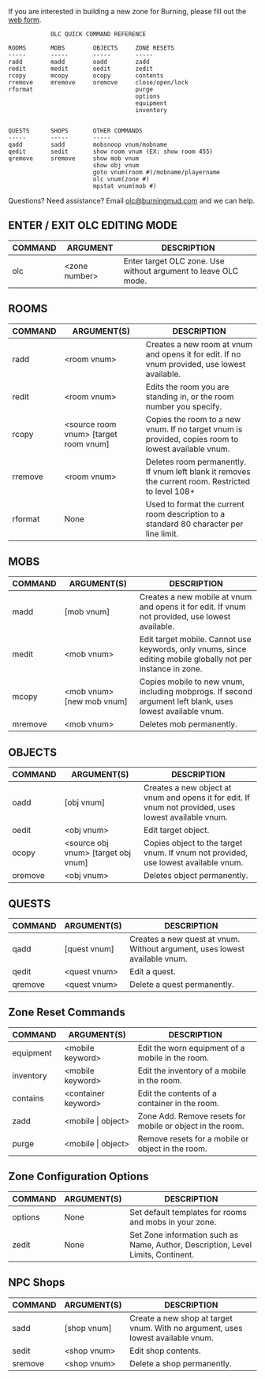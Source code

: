 If you are interested in building a new zone for Burning, please fill
out the [web form](http://goo.gl/1JXT2a).

```
            OLC QUICK COMMAND REFERENCE

ROOMS       MOBS        OBJECTS     ZONE RESETS
-----       -----       -----       -----
radd        madd        oadd        zadd
redit       medit       oedit       zedit
rcopy       mcopy       ocopy       contents
rremove     mremove     oremove     close/open/lock
rformat                             purge
                                    options
                                    equipment
                                    inventory


QUESTS      SHOPS       OTHER COMMANDS
-----       -----       -----
qadd        sadd        mobsnoop vnum/mobname
qedit       sedit       show room vnum (EX: show room 455)
qremove     sremove     show mob vnum
                        show obj vnum
                        goto vnum(room #)/mobname/playername
                        olc vnum(zone #)
                        mpstat vnum(mob #)
```
Questions? Need assistance? Email olc@burningmud.com and we can help.

## ENTER / EXIT OLC EDITING MODE
| COMMAND | ARGUMENT | DESCRIPTION |
|---------|----------|-------------|
|  olc    | \<zone number> | Enter target OLC zone. Use without argument to leave OLC mode. |

## ROOMS
| COMMAND | ARGUMENT(S) | DESCRIPTION |
|---------|-------------|-------------|
| radd    | \<room vnum> | Creates a new room at vnum and opens it for edit. If no vnum provided, use lowest available. |
| redit | \<room vnum> | Edits the room you are standing in, or the room number you specify. |
| rcopy | \<source room vnum> \[target room vnum] | Copies the room to a new vnum. If no target vnum is provided, copies room to lowest available vnum. |
| rremove | \<room vnum> | Deletes room permanently. If vnum left blank it removes the current room. Restricted to level 108+ |
| rformat | None | Used to format the current room description to a standard 80 character per line limit. |

## MOBS
| COMMAND | ARGUMENT(S) | DESCRIPTION |
|---------|-------------|-------------|
| madd    | \[mob vnum] | Creates a new mobile at vnum and opens it for edit. If vnum not provided, use lowest available. |
| medit   | \<mob vnum> | Edit target mobile. Cannot use keywords, only vnums, since editing mobile globally not per instance in zone. |
| mcopy   | \<mob vnum> \[new mob vnum] | Copies mobile to new vnum, including mobprogs. If second argument left blank, uses lowest available vnum. |
| mremove | \<mob vnum> | Deletes mob permanently. |

## OBJECTS
| COMMAND | ARGUMENT(S) | DESCRIPTION |
|---------|-------------|-------------|
| oadd    | \[obj vnum] | Creates a new object at vnum and opens it for edit. If vnum not provided, uses lowest available vnum. |
| oedit   | \<obj vnum>  | Edit target object.|
| ocopy   | \<source obj vnum> \[target obj vnum] | Copies object to the target vnum. If vnum not provided, use lowest available vnum. |
| oremove | \<obj vnum> | Deletes object permanently. |

## QUESTS
| COMMAND | ARGUMENT(S) | DESCRIPTION |
|---------|-------------|-------------|
| qadd    | \[quest vnum] | Creates a new quest at vnum. Without argument, uses lowest available vnum. |
| qedit   | \<quest vnum> | Edit a quest. |
| qremove | \<quest vnum> | Delete a quest permanently. |

## Zone Reset Commands
| COMMAND | ARGUMENT(S) | DESCRIPTION |
|---------|-------------|-------------|
| equipment | \<mobile keyword> | Edit the worn equipment of a mobile in the room. |
| inventory | \<mobile keyword> | Edit the inventory of a mobile in the room. |
| contains | \<container keyword> | Edit the contents of a container in the room. |
| zadd | \<mobile \| object> | Zone Add. Remove resets for mobile or object in the room. |
| purge | \<mobile \| object> | Remove resets for a mobile or object in the room. |

## Zone Configuration Options
| COMMAND | ARGUMENT(S) | DESCRIPTION |
|---------|-------------|-------------|
| options | None | Set default templates for rooms and mobs in your zone. |
| zedit | None | Set Zone information such as Name, Author, Description, Level Limits, Continent. |

## NPC Shops
| COMMAND | ARGUMENT(S) | DESCRIPTION |
|---------|-------------|-------------|
| sadd | \[shop vnum] | Create a new shop at target vnum. With no argument, uses lowest available vnum. |
| sedit | \<shop vnum> | Edit shop contents. |
| sremove | \<shop vnum> | Delete a shop permanently. |